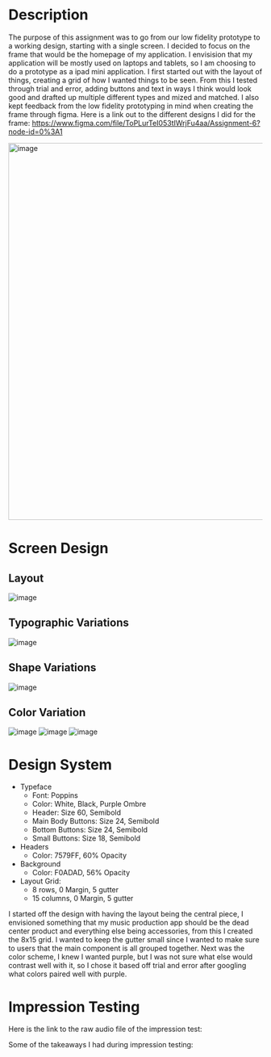 # Description 

The purpose of this assignment was to go from our low fidelity prototype to a working design, starting with a single screen. I decided to focus on the frame that would be the homepage of my application. I envisision that my application will be mostly used on laptops and tablets, so I am choosing to do a prototype as a ipad mini application. I first started out with the layout of things, creating a grid of how I wanted things to be seen. From this I tested through trial and error, adding buttons and text in ways I think would look good and drafted up multiple different types and mized and matched. I also kept feedback from the low fidelity prototyping in mind when creating the frame through figma.
Here is a link out to the different designs I did for the frame: https://www.figma.com/file/ToPLurTeI053tIWrjFu4aa/Assignment-6?node-id=0%3A1

<img width="747" alt="image" src="https://user-images.githubusercontent.com/54749984/167748089-2226ea62-de07-4f2a-8a64-2a736199ca52.png">



# Screen Design

## Layout

![image](https://user-images.githubusercontent.com/54749984/167728873-994dad19-44cb-49ba-9bc6-4c4bdeda9df7.png)

## Typographic Variations

![image](https://user-images.githubusercontent.com/54749984/167730023-0d238f9d-eb00-4566-a98c-3d763a888e95.png)

## Shape Variations

![image](https://user-images.githubusercontent.com/54749984/167730909-99e469b5-76fb-4d3f-8f25-9bbd2689654e.png)

## Color Variation

![image](https://user-images.githubusercontent.com/54749984/167738226-f4419300-4911-4463-a9a1-d7d9cc6d3420.png)
![image](https://user-images.githubusercontent.com/54749984/167739860-21b64a8a-15c7-4360-9dc6-2d9b066c4327.png)
![image](https://user-images.githubusercontent.com/54749984/167741935-6205358e-1851-4dab-9848-fed11003334b.png)


# Design System
- Typeface
    - Font: Poppins
    - Color: White, Black, Purple Ombre
    - Header: Size 60, Semibold
    - Main Body Buttons: Size 24, Semibold
    - Bottom Buttons: Size 24, Semibold
    - Small Buttons: Size 18, Semibold
- Headers
    - Color: 7579FF, 60% Opacity
- Background
    - Color: F0ADAD, 56% Opacity
- Layout Grid:
    - 8 rows, 0 Margin, 5 gutter
    - 15 columns, 0 Margin, 5 gutter

I started off the design with having the layout being the central piece, I envisioned something that my music production app should be the dead center product and everything else being accessories, from this I created the 8x15 grid. I wanted to keep the gutter small since I wanted to make sure to users that the main component is all grouped together. Next was the color scheme, I knew I wanted purple, but I was not sure what else would contrast well with it, so I chose it based off trial and error after googling what colors paired well with purple.

# Impression Testing

Here is the link to the raw audio file of the impression test:

Some of the takeaways I had during impression testing:
